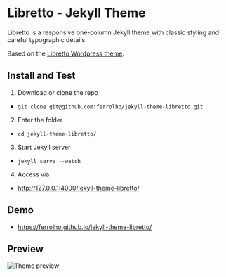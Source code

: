 # Libretto - Jekyll Theme

Libretto is a responsive one-column Jekyll theme with classic styling and careful typographic details.

Based on the [Libretto Wordpress theme](https://wordpress.org/themes/libretto/).

## Install and Test

1. Download or clone the repo
  - `git clone git@github.com:ferrolho/jekyll-theme-libretto.git`
2. Enter the folder
  - `cd jekyll-theme-libretto/`
3. Start Jekyll server
  - `jekyll serve --watch`
4. Access via
  - http://127.0.0.1:4000/jekyll-theme-libretto/

## Demo

- https://ferrolho.github.io/jekyll-theme-libretto/

## Preview

![Theme preview](http://i.imgur.com/2ZCmoKo.png)
